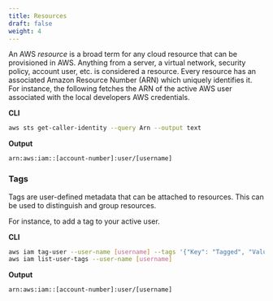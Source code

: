 ```yaml
---
title: Resources
draft: false
weight: 4
---
```


An AWS _resource_ is a broad term for any cloud resource that can be provisioned in AWS. Anything from a server, a virtual network, security policy, account user, etc. is considered a resource. Every resource has an associated Amazon Resource Number (ARN)
which uniquely identifies it. For instance, the following fetches the ARN of the active AWS user associated with 
the local developers AWS credentials.

**CLI**
```sh
aws sts get-caller-identity --query Arn --output text
```
**Output**
```
arn:aws:iam::[account-number]:user/[username]
```

### Tags

Tags are user-defined metadata that can be attached to resources. This 
can be used to distinguish and group resources.

For instance, to add a tag to your active user.

**CLI**
```sh
aws iam tag-user --user-name [username] --tags '{"Key": "Tagged", "Value": "True"}'
aws iam list-user-tags --user-name [username]
```
**Output**
```
arn:aws:iam::[account-number]:user/[username]
```